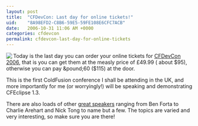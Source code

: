 ```yaml
---
layout: post
title:  "CFDevCon: Last day for online tickets!"
uid:	"8A98EFD2-C8B6-59E5-59FE108E6CFC7ACB"
date:   2006-10-31 11:06 AM +0000
categories: cfdevcon
permalink: cfdevcon-last-day-for-online-tickets
---
```

<img src="http://www.markdrew.co.uk/blog/images/cfdevcon-120x120.gif" align="left"> Today is the last day you can order your online tickets for <a href="http://www.cfdevcon.com/index.cfm">CFDevCon 2006</a>, that is you can get them at the measly price of &pound;49.99 ( about $95), otherwise you can pay &pound;60 ($115) at the door.

This is the first ColdFusion conference I shall be attending in the UK, and more importantly for me (or worryingly!) will be speaking and demonstrating CFEclipse 1.3.

There are also loads of other <a href="http://www.cfdevcon.com/index.cfm?action=speakers">great speakers</a> ranging from Ben Forta to Charlie Arehart and Nick Tong to name but a few. The topics are varied and very interesting, so make sure you are there!